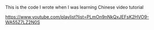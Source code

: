 This is the code I wrote when I was learning Chinese video tutorial

https://www.youtube.com/playlist?list=PLmOn9nNkQxJEFsK2HVO9-WA55Z7LZ2N0S
